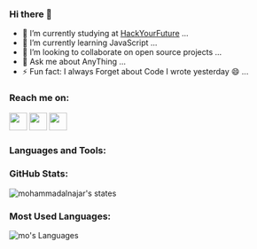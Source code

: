 ### Hi there 👋

- 🔭 I’m currently studying at [HackYourFuture](https://github.com/HackYourFuture) ...
- 🌱 I’m currently learning JavaScript ...
- 👯 I’m looking to collaborate on open source projects ...
- 💬 Ask me about AnyThing ...
- ⚡ Fun fact: I always Forget about Code I wrote yesterday :smile: ...

<!-- - 📫 How to reach me: ... -->

### Reach me on:

<a href="https://twitter.com/mo_najar_97"><img height="32" width="32" style="color:#1DA1F2"
src="https://cdn.jsdelivr.net/npm/simple-icons@v4/icons/twitter.svg" /></a>
<a href="https://www.linkedin.com/in/mohammad-al-najar-489023152/"><img height="32" width="32" style="color:#0A66C2"
src="https://cdn.jsdelivr.net/npm/simple-icons@v4/icons/linkedin.svg" /></a>
<a href="https://stackoverflow.com/users/14668004/monajar" style="color:#F58025"><img height="32" width="32" style="color:#F58025"
src="https://cdn.jsdelivr.net/npm/simple-icons@v4/icons/stackoverflow.svg" /></a>
<a href=""></a>

### Languages and Tools:

### GitHub Stats:

![mohammadalnajar's states](https://github-readme-stats.vercel.app/api?username=mohammadalnajar&count_private=true&show_icons=true&theme=algolia)

### Most Used Languages:

![mo's Languages](https://github-readme-stats.vercel.app/api/top-langs/?username=mohammadalnajar&show_icons=true&theme=algolia)
